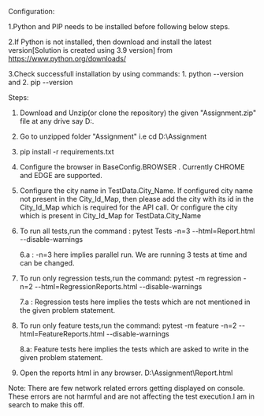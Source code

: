 
Configuration:

1.Python and PIP needs to be installed before following below steps.

2.If Python is not installed, then download and install the latest version[Solution is created using 3.9 version] from https://www.python.org/downloads/

3.Check successfull installation by using commands: 1. python --version and 2. pip --version

Steps:

1. Download and Unzip(or clone the repository) the given "Assignment.zip" file at any drive say D:.

2. Go to unzipped folder "Assignment" i.e cd D:\Assignment

3. pip install -r requirements.txt

4. Configure the browser in BaseConfig.BROWSER . Currently CHROME and EDGE are supported.

5. Configure the city name in TestData.City_Name. If configured city name not present in the City_Id_Map, then please add the city with its id in the City_Id_Map
which is required for the API call. Or configure the city which is present in City_Id_Map for TestData.City_Name 

6. To run all tests,run the command : pytest Tests -n=3 --html=Report.html --disable-warnings

	6.a : -n=3 here implies parallel run. We are running 3 tests at time and can be changed.

7. To run only regression tests,run the command: pytest -m regression -n=2 --html=RegressionReports.html --disable-warnings

	7.a : Regression tests here implies the tests which are not mentioned in the given problem statement.

8. To run only feature tests,run the command: pytest -m feature -n=2 --html=FeatureReports.html --disable-warnings

	8.a: Feature tests here implies the tests which are asked to write in the given problem statement.

9. Open the reports html in any browser. D:\Assignment\Report.html

Note: There are few network related errors getting displayed on console. These errors are not harmful and are not affecting the test execution.I am in search
to make this off.